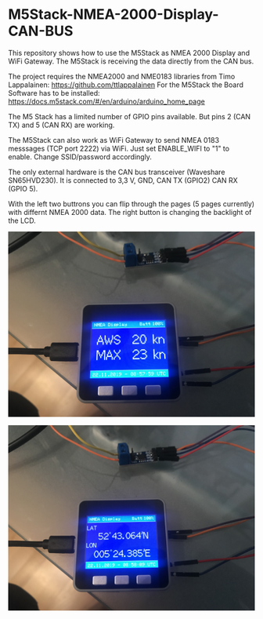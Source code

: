 # M5Stack-NMEA-2000-Display-CAN-BUS
This repository shows how to use the M5Stack as NMEA 2000 Display and WiFi Gateway. 
The M5Stack is receiving the data directly from the CAN bus.

The project requires the NMEA2000 and NME0183 libraries from Timo Lappalainen: https://github.com/ttlappalainen
For the M5Stack the Board Software has to be installed: https://docs.m5stack.com/#/en/arduino/arduino_home_page

The M5 Stack has a limited number of GPIO pins available. But pins 2 (CAN TX) and 5 (CAN RX) are working.

The M5Stack can also work as WiFi Gateway to send NMEA 0183 messsages (TCP port 2222) via WiFi.
Just set ENABLE_WIFI to "1" to enable. Change SSID/password accordingly.

The only external hardware is the CAN bus transceiver (Waveshare SN65HVD230).
It is connected to 3,3 V, GND, CAN TX (GPIO2) CAN RX (GPIO 5).

With the left two buttrons you can flip through the pages (5 pages currently) with differnt NMEA 2000 data. The right button is changing the backlight of the LCD.

![Display1](https://github.com/AK-Homberger/M5Stack-NMEA-2000-Display-CAN-BUS/blob/master/IMG_1173.JPG)

![Display2](https://github.com/AK-Homberger/M5Stack-NMEA-2000-Display-CAN-BUS/blob/master/IMG_1174.JPG)
